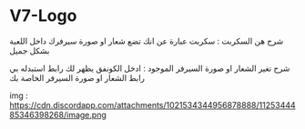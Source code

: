 # V7-Logo

شرح هن السكربت : سكربت عبارة عن انك تضع شعار او صورة سيرفرك داخل اللعبة بشكل جميل

شرح تغير الشعار او صورة السيرفر الموجود : ادخل الكونفق يظهر لك رابط استبدله بي رابط الشعار او صورة السيرفر الخاصة بك

img : https://cdn.discordapp.com/attachments/1021534344956878888/1125344485346398268/image.png
